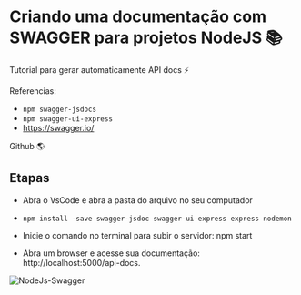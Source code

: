 # Criando uma documentação com SWAGGER para projetos NodeJS 📚

Tutorial para gerar automaticamente API docs ⚡

Referencias: 
* `npm swagger-jsdocs`
* `npm swagger-ui-express` 
* https://swagger.io/ 

Github 🌎

## Etapas

* Abra o VsCode e abra a pasta do arquivo no seu computador

* `npm install -save swagger-jsdoc swagger-ui-express express nodemon`

* Inicie o comando no terminal para subir o servidor: npm start
* Abra um  browser e acesse sua documentação:  http://localhost:5000/api-docs.

![NodeJs-Swagger](https://user-images.githubusercontent.com/28484134/202703905-e26b37cc-171c-4549-aa82-2a55b38eefad.jpg)
